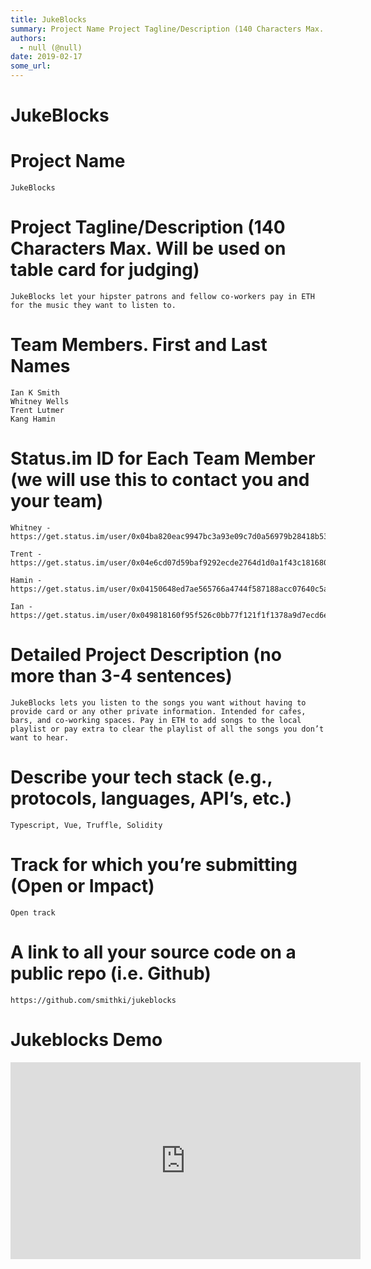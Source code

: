 ```yaml
---
title: JukeBlocks
summary: Project Name Project Tagline/Description (140 Characters Max. Will be used on table card for judging) Team Members. First and Last Names Status.im ID for Each Team Member (we will use this to contact you and your team) Detailed Project Description (no more than 3-4 sentences) Describe your tech stack (e.g., protocols, languages, API’s, etc.) Track for which you’re submitting (Open or Impact) A link to all your source code on a public repo (i.e. Github) Jukeblocks Demo
authors:
  - null (@null)
date: 2019-02-17
some_url: 
---
```


# JukeBlocks


# Project Name

    JukeBlocks

# Project Tagline/Description (140 Characters Max. Will be used on table card for judging)

    JukeBlocks let your hipster patrons and fellow co-workers pay in ETH for the music they want to listen to.

# Team Members. First and Last Names

    Ian K Smith
    Whitney Wells
    Trent Lutmer
    Kang Hamin

# Status.im ID for Each Team Member (we will use this to contact you and your team)

    Whitney - https://get.status.im/user/0x04ba820eac9947bc3a93e09c7d0a56979b28418b5353d60e6027230396788b7129d6255039bd9f12522d0650cffe67ee15fd63b7561a0e4d0ff27332efcd7c3d95

    Trent - https://get.status.im/user/0x04e6cd07d59baf9292ecde2764d1d0a1f43c181680e7ae818458847bfbf7b7b37fbcdea912cadb802590704afbdb382940b744d5b84b50d00719181c0337c7c47c

    Hamin - https://get.status.im/user/0x04150648ed7ae565766a4744f587188acc07640c5aeb4462760a0066a35edc4a20b484da4da53cb586c5e3f73177c91bf33cd8f834d42e648c7f80500a9e5a0b72

    Ian - https://get.status.im/user/0x049818160f95f526c0bb77f121f1f1378a9d7ecd6ed928f191fc9152feae86f433e1a05273d7465955aae310e076b5be25d6016a209b4183c245170cb02499cfe5



# Detailed Project Description (no more than 3-4 sentences)

    JukeBlocks lets you listen to the songs you want without having to provide card or any other private information. Intended for cafes, bars, and co-working spaces. Pay in ETH to add songs to the local playlist or pay extra to clear the playlist of all the songs you don’t want to hear. 

# Describe your tech stack (e.g., protocols, languages, API’s, etc.)

    Typescript, Vue, Truffle, Solidity    

# Track for which you’re submitting (Open or Impact)

    Open track


# A link to all your source code on a public repo (i.e. Github)

    https://github.com/smithki/jukeblocks

# Jukeblocks Demo

<div align="center"><iframe width="560" height="315" src="https://www.youtube.com/embed/emgYHPgGXHY" frameborder="0" allow="encrypted-media" allowfullscreen></iframe></div>




